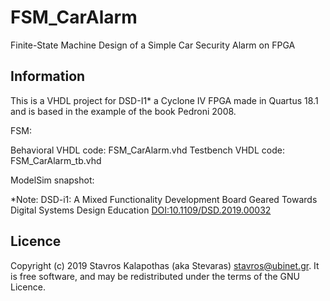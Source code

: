# FSM_CarAlarm

Finite-State Machine Design of a Simple Car Security Alarm on FPGA

## Information

This is a VHDL project for DSD-I1* a Cyclone IV FPGA made in Quartus 18.1 and is based in the example of the book Pedroni 2008.

FSM:


Behavioral VHDL code: FSM_CarAlarm.vhd
Testbench VHDL code: FSM_CarAlarm_tb.vhd

ModelSim snapshot:


*Note: DSD-i1: A Mixed Functionality Development Board Geared Towards Digital Systems Design Education [DOI:10.1109/DSD.2019.00032](https://www.researchgate.net/deref/http%3A%2F%2Fdx.doi.org%2F10.1109%2FDSD.2019.00032?_sg%5B0%5D=v-cnN-1Q246lx6ZElyyd_L2GLjVH2cDblXKnupqF6zBTWGsRmigTw_ho2UEIExompd-pfg1aXKe2HxtKhm8yTj_qKA.RFCrYuolSv1xRRtksL0NU8xa-sfrV6ZTsQm8Z6Ge2xh6ypvMKM0sHAtBECzdcRJoFOjJpYWyh5DrIrnMCZrsYA)

## Licence

Copyright (c) 2019 Stavros Kalapothas (aka Stevaras) <stavros@ubinet.gr>.
It is free software, and may be redistributed under the terms of the GNU Licence.
